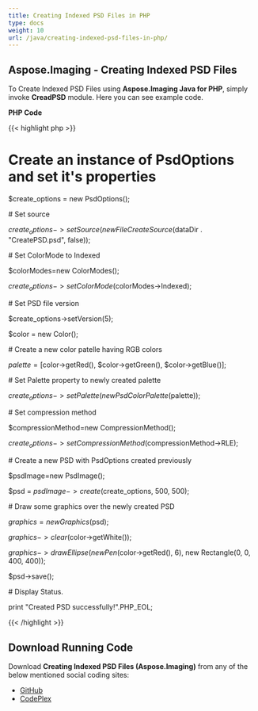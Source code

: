 ```yaml
---
title: Creating Indexed PSD Files in PHP
type: docs
weight: 10
url: /java/creating-indexed-psd-files-in-php/
---
```


## **Aspose.Imaging - Creating Indexed PSD Files**
To Create Indexed PSD Files using **Aspose.Imaging Java for PHP**, simply invoke **CreadPSD** module. Here you can see example code.

**PHP Code**

{{< highlight php >}}

 # Create an instance of PsdOptions and set it's properties

$create_options = new PsdOptions();

\# Set source

$create_options->setSource(new FileCreateSource($dataDir . "CreatePSD.psd", false));

\# Set ColorMode to Indexed

$colorModes=new ColorModes();

$create_options->setColorMode($colorModes->Indexed);

\# Set PSD file version

$create_options->setVersion(5);

$color = new Color();

\# Create a new color patelle having RGB colors

$palette = [$color->getRed(), $color->getGreen(), $color->getBlue()];

\# Set Palette property to newly created palette

$create_options->setPalette(new PsdColorPalette($palette));

\# Set compression method

$compressionMethod=new CompressionMethod();

$create_options->setCompressionMethod($compressionMethod->RLE);

\# Create a new PSD with PsdOptions created previously

$psdImage=new PsdImage();

$psd = $psdImage->create($create_options, 500, 500);

\# Draw some graphics over the newly created PSD

$graphics = new Graphics($psd);

$graphics->clear($color->getWhite());

$graphics->drawEllipse(new Pen($color->getRed(), 6), new Rectangle(0, 0, 400, 400));

$psd->save();

\# Display Status.

print "Created PSD successfully!".PHP_EOL;

{{< /highlight >}}
## **Download Running Code**
Download **Creating Indexed PSD Files (Aspose.Imaging)** from any of the below mentioned social coding sites:

- [GitHub](https://github.com/aspose-imaging/Aspose.Imaging-for-Java/blob/master/Plugins/Aspose_Imaging_Java_for_PHP/src/aspose/imaging/ManagingPhotoshopFormats/CreadPSD.php)
- [CodePlex](https://archive.codeplex.com/?p=asposeimagingjavaphp#src/aspose/imaging/ManagingPhotoshopFormats/CreadPSD.php)
